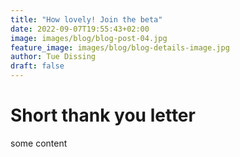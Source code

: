 ```yaml
---
title: "How lovely! Join the beta"
date: 2022-09-07T19:55:43+02:00
image: images/blog/blog-post-04.jpg
feature_image: images/blog/blog-details-image.jpg
author: Tue Dissing
draft: false
---
```


# Short thank you letter
some content
